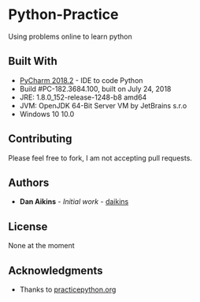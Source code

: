 # Python-Practice

Using problems online to learn python

## Built With

* [PyCharm 2018.2](https://www.jetbrains.com/pycharm/) - IDE to code Python
* Build #PC-182.3684.100, built on July 24, 2018
* JRE: 1.8.0_152-release-1248-b8 amd64
* JVM: OpenJDK 64-Bit Server VM by JetBrains s.r.o
* Windows 10 10.0

## Contributing

Please feel free to fork, I am not accepting pull requests.

## Authors

* **Dan Aikins** - *Initial work* - [daikins](https://github.com/daikins)

## License

None at the moment

## Acknowledgments

* Thanks to [practicepython.org](https://www.practicepython.org)